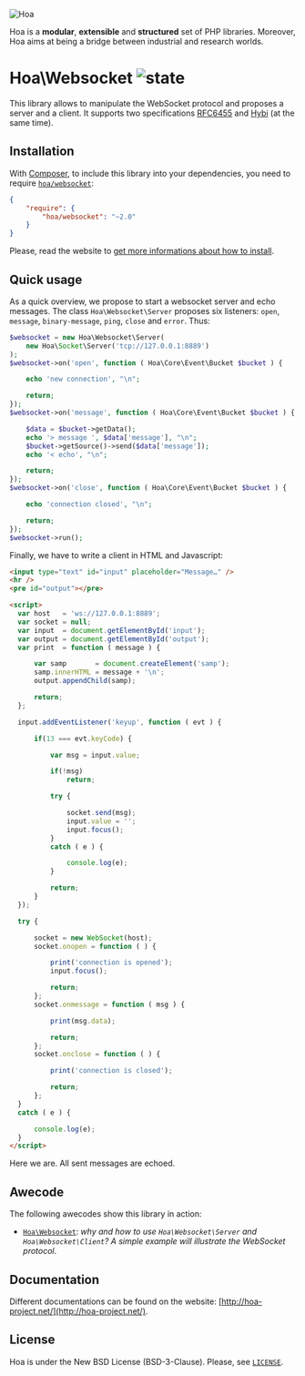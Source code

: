 ![Hoa](http://static.hoa-project.net/Image/Hoa_small.png)

Hoa is a **modular**, **extensible** and **structured** set of PHP libraries.
Moreover, Hoa aims at being a bridge between industrial and research worlds.

# Hoa\Websocket ![state](http://central.hoa-project.net/State/Websocket)

This library allows to manipulate the WebSocket protocol and proposes a server
and a client. It supports two specifications
[RFC6455](https://tools.ietf.org/html/rfc6455) and
[Hybi](https://tools.ietf.org/wg/hybi/draft-ietf-hybi-thewebsocketprotocol/) (at
the same time).

## Installation

With [Composer](http://getcomposer.org/), to include this library into your
dependencies, you need to require
[`hoa/websocket`](https://packagist.org/packages/hoa/websocket):

```json
{
    "require": {
        "hoa/websocket": "~2.0"
    }
}
```

Please, read the website to [get more informations about how to
install](http://hoa-project.net/Source.html).

## Quick usage

As a quick overview, we propose to start a websocket server and echo messages.
The class `Hoa\Websocket\Server` proposes six listeners: `open`, `message`,
`binary-message`, `ping`, `close` and `error`. Thus:

```php
$websocket = new Hoa\Websocket\Server(
    new Hoa\Socket\Server('tcp://127.0.0.1:8889')
);
$websocket->on('open', function ( Hoa\Core\Event\Bucket $bucket ) {

    echo 'new connection', "\n";

    return;
});
$websocket->on('message', function ( Hoa\Core\Event\Bucket $bucket ) {

    $data = $bucket->getData();
    echo '> message ', $data['message'], "\n";
    $bucket->getSource()->send($data['message']);
    echo '< echo', "\n";

    return;
});
$websocket->on('close', function ( Hoa\Core\Event\Bucket $bucket ) {

    echo 'connection closed', "\n";

    return;
});
$websocket->run();
```

Finally, we have to write a client in HTML and Javascript:

```html
<input type="text" id="input" placeholder="Message…" />
<hr />
<pre id="output"></pre>

<script>
  var host   = 'ws://127.0.0.1:8889';
  var socket = null;
  var input  = document.getElementById('input');
  var output = document.getElementById('output');
  var print  = function ( message ) {

      var samp       = document.createElement('samp');
      samp.innerHTML = message + '\n';
      output.appendChild(samp);

      return;
  };

  input.addEventListener('keyup', function ( evt ) {

      if(13 === evt.keyCode) {

          var msg = input.value;

          if(!msg)
              return;

          try {

              socket.send(msg);
              input.value = '';
              input.focus();
          }
          catch ( e ) {

              console.log(e);
          }

          return;
      }
  });

  try {

      socket = new WebSocket(host);
      socket.onopen = function ( ) {

          print('connection is opened');
          input.focus();

          return;
      };
      socket.onmessage = function ( msg ) {

          print(msg.data);

          return;
      };
      socket.onclose = function ( ) {

          print('connection is closed');

          return;
      };
  }
  catch ( e ) {

      console.log(e);
  }
</script>
```

Here we are. All sent messages are echoed.

## Awecode

The following awecodes show this library in action:

  * [`Hoa\Websocket`](http://hoa-project.net/Awecode/Websocket.html):
    *why and how to use `Hoa\Websocket\Server` and `Hoa\Websocket\Client`? A
    simple example will illustrate the WebSocket protocol*.

## Documentation

Different documentations can be found on the website:
[http://hoa-project.net/](http://hoa-project.net/).

## License

Hoa is under the New BSD License (BSD-3-Clause). Please, see
[`LICENSE`](http://hoa-project.net/LICENSE).
